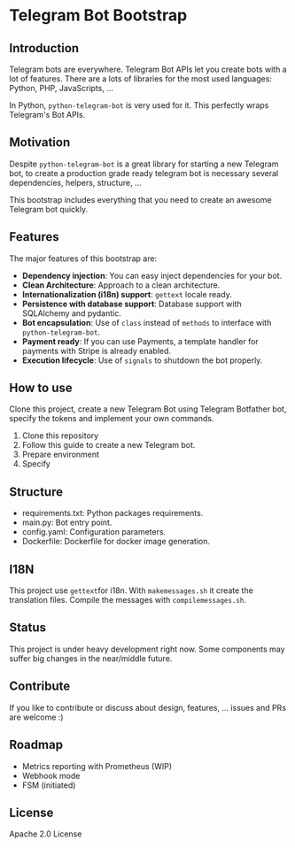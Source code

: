 # Telegram Bot Bootstrap

## Introduction

Telegram bots are everywhere. Telegram Bot APIs let you create bots with a lot of features.
There are a lots of libraries for the most used languages: Python, PHP, JavaScripts, ...

In Python, `python-telegram-bot` is very used for it. This perfectly wraps Telegram's Bot APIs.

## Motivation

Despite `python-telegram-bot` is a great library for starting a new Telegram bot, to create a production grade ready telegram bot is necessary several dependencies, helpers, structure, ...

This bootstrap includes everything that you need to create an awesome Telegram bot quickly.

## Features

The major features of this bootstrap are:

- __Dependency injection__: You can easy inject dependencies for your bot.
- __Clean Architecture__: Approach to a clean architecture.
- __Internationalization (i18n) support__: `gettext` locale ready.
- __Persistence with database support__: Database support with SQLAlchemy and pydantic. 
- __Bot encapsulation__: Use of `class` instead of `methods` to interface with `python-telegram-bot`.
- __Payment ready__: If you can use Payments, a template handler for payments with Stripe is already enabled.
- __Execution lifecycle__: Use of `signals` to shutdown the bot properly.

## How to use

Clone this project, create a new Telegram Bot using Telegram Botfather bot, specify the tokens and implement your own commands.

1. Clone this repository
2. Follow this guide to create a new Telegram bot.
3. Prepare environment
4. Specify 

## Structure

- requirements.txt: Python packages requirements.
- main.py: Bot entry point.
- config.yaml: Configuration parameters.
- Dockerfile: Dockerfile for docker image generation.
  

## I18N

This project use `gettext`for i18n.
With `makemessages.sh` it create the translation files. 
Compile the messages with `compilemessages.sh`.

## Status

This project is under heavy development right now. Some components may suffer big changes in the near/middle future. 

## Contribute 

If you like to contribute or discuss about design, features, ... issues and PRs are welcome :)

## Roadmap

- Metrics reporting with Prometheus (WIP)
- Webhook mode
- FSM (initiated)
  
## License

Apache 2.0 License
